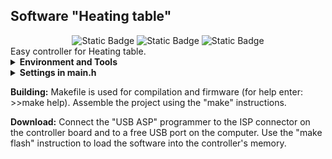 <h2>Software "Heating table"</h2>

<div id="badges" align="center">
    <img alt="Static Badge" src="https://img.shields.io/badge/Version%20-0.2%20-violet">
    <img alt="Static Badge" src="https://img.shields.io/badge/CPU%20-ATMega328p%20-blue">
    <img alt="Static Badge" src="https://img.shields.io/badge/License%20-MIT%20-red">
</div>
Easy controller for Heating table.
		

<details><summary><b>Environment and Tools</b></summary>
<div>Programmer: USBASP or AVRISP</div>
<div>Toolchain: WinAVR-20100110</div>
<div>Compiler: AVR-GCC</div>
<div>Download: AVRDuDe 7.0</div>
</details>

<details><summary><b>Settings in main.h</b></summary>

</details>

<b>Building:</b>
Makefile is used for compilation and firmware (for help enter: >>make help).
Assemble the project using the "make" instructions.

<b>Download:</b>
Connect the "USB ASP" programmer to the ISP connector on the controller board and to a free USB port on the computer.
Use the "make flash" instruction to load the software into the controller's memory.

